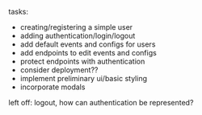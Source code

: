 tasks:
- creating/registering a simple user
- adding authentication/login/logout
- add default events and configs for users
- add endpoints to edit events and configs
- protect endpoints with authentication
- consider deployment??
- implement preliminary ui/basic styling
- incorporate modals

left off: logout, how can authentication be represented?
